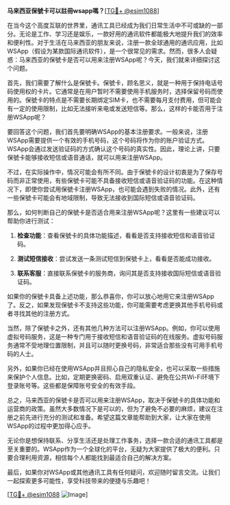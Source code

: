 **马来西亚保號卡可以註冊wsapp嗎？**[[TG💪+ @esim1088](https://t.me/s/esim1088)]

在当今这个高度互联的世界里，通讯工具已经成为我们日常生活中不可或缺的一部分。无论是工作、学习还是娱乐，一款好用的通讯软件都能极大地提升我们的效率和便利性。对于生活在马来西亚的朋友来说，注册一款全球通用的通讯应用，比如WSApp（假设为某款国际通讯软件），是一个很常见的需求。然而，很多人会疑惑：马来西亚的保號卡是否可以用来注册WSApp呢？今天，我们就来详细探讨这个问题。

首先，我们需要了解什么是保號卡。保號卡，顾名思义，就是一种用于保持电话号码使用权的卡片。它通常是在用户暂时不需要使用手机服务时，选择保留号码而使用的。保號卡的特点是不需要长期绑定SIM卡，也不需要每月支付费用，但可能会有一定的使用限制，比如无法接听来电或发送短信等。那么，这样的卡能否用于注册WSApp呢？

要回答这个问题，我们首先要明确WSApp的基本注册要求。一般来说，注册WSApp需要提供一个有效的手机号码，这个号码将作为你的账户验证方式。WSApp会通过发送验证码的方式确认这个号码的真实性。因此，理论上讲，只要保號卡能够接收短信或语音通话，就可以用来注册WSApp。

不过，在实际操作中，情况可能会有所不同。由于保號卡的设计初衷是为了保存号码而非正常使用，有些保號卡可能不具备接收短信或语音验证码的功能。在这种情况下，即使你尝试用保號卡注册WSApp，也可能会遇到失败的情况。此外，还有一些保號卡可能会有地域限制，导致无法接收到国际短信或语音验证码。

那么，如何判断自己的保號卡是否适合用来注册WSApp呢？这里有一些建议可以帮助你进行测试：

1. **检查功能**：查看保號卡的具体功能描述，看看是否支持接收短信和语音验证码。
   
2. **测试短信接收**：尝试发送一条测试短信到保號卡上，看看是否能成功接收。
   
3. **联系客服**：直接联系保號卡的服务商，询问其是否支持接收国际短信或语音验证码。

如果你的保號卡具备上述功能，那么恭喜你，你可以放心地用它来注册WSApp了。反之，如果发现保號卡不支持这些功能，你可能需要考虑更换其他手机号码或者寻找其他的注册方式。

当然，除了保號卡之外，还有其他几种方法可以注册WSApp。例如，你可以使用虚拟号码服务，这是一种专门用于接收短信和语音验证码的在线服务。虚拟号码服务通常不受地理位置限制，并且可以随时更换号码，非常适合那些没有可用手机号码的人士。

另外，如果你已经在使用WSApp并且担心自己的隐私安全，也可以采取一些措施来保护个人信息。比如，定期更换密码、启用双重认证、避免在公共Wi-Fi环境下登录账号等。这些都是保障账号安全的有效手段。

总之，马来西亚的保號卡是否可以用来注册WSApp，取决于保號卡的具体功能和运营商的政策。虽然大多数情况下是可以的，但为了避免不必要的麻烦，建议在注册之前先进行充分的测试和准备。希望这篇文章能帮助到大家，让大家在使用WSApp的过程中更加得心应手。

无论你是想保持联系、分享生活还是处理工作事务，选择一款合适的通讯工具都是至关重要的。WSApp作为一个全球化的平台，无疑为大家提供了极大的便利。只要合理利用资源，相信每个人都能找到最适合自己的解决方案。

最后，如果你对WSApp或其他通讯工具有任何疑问，欢迎随时留言交流。让我们一起探索更多可能性，享受科技带来的便捷与乐趣吧！

[[TG💪+ @esim1088](https://t.me/s/esim1088) ![Image](https://i.postimg.cc/4NQfJmqS/Snipaste-2025-05-13-00-14-12.png)]